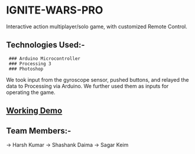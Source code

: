 # IGNITE-WARS-PRO

Interactive action multiplayer/solo game, with customized Remote Control.

## Technologies Used:-
```
 ### Arduino Microcontroller
 ### Processing 3
 ### Photoshop
```

We took input from the gyroscope sensor, pushed buttons, and relayed the data to Processing via Arduino. We further used them as inputs for operating the game.

## [Working Demo](https://www.youtube.com/watch?v=pUqISgHpKUU)

## Team Members:-
  -> Harsh Kumar
  -> Shashank Daima
  -> Sagar Keim
